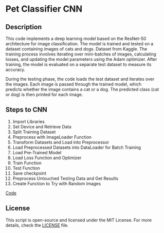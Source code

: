 # Pet Classifier CNN

## Description
This code implements a deep learning model based on the ResNet-50 architecture for image classification. The model is trained and tested on a dataset containing images of cats and dogs. Dataset from Kaggle. The training process involves iterating over mini-batches of images, calculating losses, and updating the model parameters using the Adam optimizer. After training, the model is evaluated on a separate test dataset to measure its accuracy.

During the testing phase, the code loads the test dataset and iterates over the images. Each image is passed through the trained model, which predicts whether the image contains a cat or a dog. The predicted class (cat or dog) is then printed for each image.

## Steps to CNN
1. Import Libraries
2. Set Device and Retrieve Data
3. Split Training Dataset
4. Preprocess with ImageLoader Function
5. Transform Datasets and Load into Preprocessor
6. Load Preprocessed Datasets into DataLoader for Batch Training
7. Load Pre-Trained Model
9. Load Loss Function and Optimizer
9. Train Function
10. Test Function
11. Save checkpoint
12. Preprocess Untouched Testing Data and Get Results
13. Create Function to Try with Random Images

[Code](Pet_Classifier_CNN.ipynb)

## License

This script is open-source and licensed under the MIT License. For more details, check the [LICENSE](LICENSE) file.
